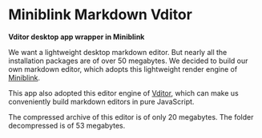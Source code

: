 # Miniblink Markdown Vditor

**Vditor desktop app wrapper in Miniblink**

We want a lightweight desktop markdown editor. But nearly all the installation packages are of over 50 megabytes. We decided to build our own markdown editor, which adopts this lightweight render engine of [Miniblink](https://github.com/weolar/miniblink49/). 

This app also adopted this editor engine of [Vditor](https://github.com/Vanessa219/vditor), which can make us conveniently build markdown editors in pure JavaScript.

The compressed archive of this editor is of only 20 megabytes. The folder decompressed is of 53 megabytes.